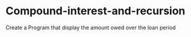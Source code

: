 # Compound-interest-and-recursion
Create a Program that display the amount owed over the loan period
